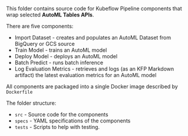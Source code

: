This folder contains source code for Kubeflow Pipeline components that wrap selected **AutoML Tables APIs**.

There are five components:
- Import Dataset - creates and populates an AutoML Dataset from BigQuery or GCS source
- Train Model - trains an AutoML model
- Deploy Model - deploys an AutoML model
- Batch Predict - runs batch inference
- Log Evaluation Metrics - retrieves and logs (as an KFP Markdown artifact) the latest evaluation metrics for an AutoML model

All components are packaged into a single Docker image described by `Dockerfile`

The folder structure:
- `src` - Source code for the components
- `specs` - YAML specifications of the components
- `tests` - Scripts to help with testing.



